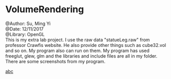 # VolumeRendering
@Author: Su, Ming Yi <br />
@Date: 12/11/2017 <br />
@Library: OpenGL <br />
This is my extra lab project. I use the raw data "statueLeg.raw" from professor Crawfis website.
He also provide other things such as cube32.vol and so on. My program also can run on them.
My program has used freeglut, glew, glm and the libraries and include files are all in my folder.
There are some screenshots from my program.

[abc](https://user-images.githubusercontent.com/10261854/52367823-f0dc5a80-2a1a-11e9-990c-de77e95a1a2a.PNG)
